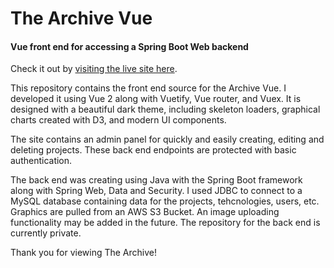 # The Archive Vue
#### Vue front end for accessing a Spring Boot Web backend

Check it out by [visiting the live site here](https://archive-vue.flaresoftware.com/).

This repository contains the front end source for the Archive Vue. I developed it 
using Vue 2 along with Vuetify, Vue router, and Vuex. It is designed with a 
beautiful dark theme, including skeleton loaders, graphical charts created with 
D3, and modern UI components. 

The site contains an admin panel for quickly and easily creating, editing and 
deleting projects. These back end endpoints are protected with basic authentication.

The back end was creating using Java with the Spring Boot framework along with Spring Web, Data and 
Security. I used JDBC to connect to a MySQL database containing data for the projects,
tehcnologies, users, etc. Graphics are pulled from an AWS S3 Bucket. An image uploading 
functionality may be added in the future. The repository for the back end is currently private.

Thank you for viewing The Archive!
